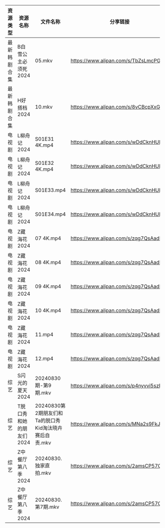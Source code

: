 | 资源类型   | 资源名称           | 文件名称                                 | 分享链接                                 | 更新时间                |
| ------ | -------------- | ------------------------------------ | ------------------------------------ | ------------------- |
| 最新韩剧合集 | B白雪公主必须死2024   | 05.mkv                               | https://www.alipan.com/s/TbZsLmcPGSo | 2024-08-31 00:05:16 |
| 最新韩剧合集 | H好搭档2024       | 10.mkv                               | https://www.alipan.com/s/8vCBcpXxGp9 | 2024-08-31 00:05:41 |
| 电视剧    | L柳舟记2024       | S01E31 4K.mp4                        | https://www.alipan.com/s/wDdCknHUD6o | 2024-08-31 00:06:05 |
| 电视剧    | L柳舟记2024       | S01E32 4K.mp4                        | https://www.alipan.com/s/wDdCknHUD6o | 2024-08-31 00:06:04 |
| 电视剧    | L柳舟记2024       | S01E33.mp4                           | https://www.alipan.com/s/wDdCknHUD6o | 2024-08-31 00:06:04 |
| 电视剧    | L柳舟记2024       | S01E34.mp4                           | https://www.alipan.com/s/wDdCknHUD6o | 2024-08-31 00:06:04 |
| 电视剧    | Z藏海花2024       | 07 4K.mp4                            | https://www.alipan.com/s/zqg7QsAadFY | 2024-08-31 00:07:15 |
| 电视剧    | Z藏海花2024       | 08 4K.mp4                            | https://www.alipan.com/s/zqg7QsAadFY | 2024-08-31 00:07:15 |
| 电视剧    | Z藏海花2024       | 09 4K.mp4                            | https://www.alipan.com/s/zqg7QsAadFY | 2024-08-31 00:07:14 |
| 电视剧    | Z藏海花2024       | 10 4K.mp4                            | https://www.alipan.com/s/zqg7QsAadFY | 2024-08-31 00:07:14 |
| 电视剧    | Z藏海花2024       | 11.mp4                               | https://www.alipan.com/s/zqg7QsAadFY | 2024-08-31 00:07:14 |
| 电视剧    | Z藏海花2024       | 12.mp4                               | https://www.alipan.com/s/zqg7QsAadFY | 2024-08-31 00:07:13 |
| 综艺     | S闪光的夏天2024     | 20240830期-第9期.mkv                    | https://www.alipan.com/s/p4nyvvi5szR | 2024-08-31 00:08:35 |
| 综艺     | T脱口秀和她的朋友们2024 | 20240830第2期朋友们和Ta的脱口秀Kid淘汰晓卉赛后自责.mkv | https://www.alipan.com/s/MNa2s9FkJzL | 2024-08-31 00:08:41 |
| 综艺     | Z中餐厅第八季2024    | 20240830.独家直拍.mkv                    | https://www.alipan.com/s/2amsCP57Grh | 2024-08-31 00:07:05 |
| 综艺     | Z中餐厅第八季2024    | 20240830.第7期.mkv                     | https://www.alipan.com/s/2amsCP57Grh | 2024-08-31 00:07:05 |
